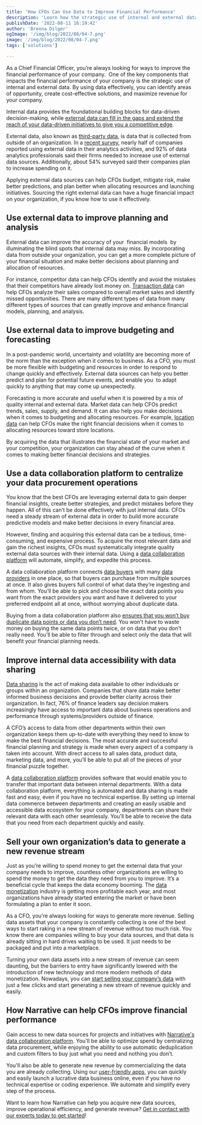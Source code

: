 ```yaml
---
title: 'How CFOs Can Use Data to Improve Financial Performance'
description: 'Learn how the strategic use of internal and external data can improve the financial performance of your company. '
publishDate: '2022-08-11 16:19:42'
author: 'Brenna Dilger'
ogImage: '/img/blog/2022/08/04-7.png'
image: '/img/blog/2022/08/04-7.png'
tags: ['solutions']

---
```

As a Chief Financial Officer, you’re always looking for ways to improve the financial performance of your company.  One of the key components that impacts the financial performance of your company is the strategic use of internal and external data. By using data effectively, you can identify areas of opportunity, create cost-effective solutions, and maximize revenue for your company.

Internal data provides the foundational building blocks for data-driven decision-making, while [external data can fill in the gaps and extend the reach of your data-driven initiatives to give you a competitive edge](https://blog.narrative.io/gain-a-competitive-edge-with-a-new-data-enrichment-strategy). 

External data, also known as [third-party data](https://blog.narrative.io/first-party-second-party-third-party-data), is data that is collected from outside of an organization. In a [recent survey](https://www2.deloitte.com/us/en/insights/focus/signals-for-strategists/smart-analytics-with-external-data.html), nearly half of companies reported using external data in their analytics activities, and 92% of data analytics professionals said their firms needed to increase use of external data sources. Additionally, about 54% surveyed said their companies plan to increase spending on it.

Applying external data sources can help CFOs budget, mitigate risk, make better predictions, and plan better when allocating resources and launching initiatives. Sourcing the right external data can have a huge financial impact on your organization, if you know how to use it effectively.

Use external data to improve planning and analysis
--------------------------------------------------

External data can improve the accuracy of your  financial models  by illuminating the blind spots that internal data may miss. By incorporating data from outside your organization, you can get a more complete picture of your financial situation and make better decisions about planning and allocation of resources.

For instance, competitor data can help CFOs identify and avoid the mistakes that their competitors have already lost money on. [Transaction data](https://www.narrative.io/data-types/purchase-transaction-data) can help CFOs analyze their sales compared to overall market sales and identify missed opportunities. There are many different types of data from many different types of sources that can greatly improve and enhance financial models, planning, and analysis. 

Use external data to improve budgeting and forecasting 
-------------------------------------------------------

In a post-pandemic world, uncertainty and volatility are becoming more of the norm than the exception when it comes to business. As a CFO, you must be more flexible with budgeting and resources in order to respond to change quickly and effectively. External data sources can help you better predict and plan for potential future events, and enable you  to adapt quickly to anything that may come up unexpectedly. 

Forecasting is more accurate and useful when it is powered by a mix of quality internal and external data. Market data can help CFOs predict trends, sales, supply, and demand. It can also help you make decisions when it comes to budgeting and allocating resources. For example, [location data](https://blog.narrative.io/the-complete-guide-to-location-data) can help CFOs make the right financial decisions when it comes to allocating resources toward store locations. 

By acquiring the data that illustrates the financial state of your market and your competition, your organization can stay ahead of the curve when it comes to making better financial decisions and strategies. 

Use a data collaboration platform to centralize your data procurement operations 
---------------------------------------------------------------------------------

You know that the best CFOs are leveraging external data to gain deeper financial insights, create better strategies, and predict mistakes before they happen. All of this can’t be done effectively with just internal data. CFOs need a steady stream of external data in order to build more accurate predictive models and make better decisions in every financial area. 

However, finding and acquiring this external data can be a tedious, time-consuming, and expensive process. To acquire the most relevant data and gain the richest insights, CFOs must systematically integrate quality external data sources with their internal data. Using a [data collaboration platform](https://www.narrative.io/) will automate, simplify, and expedite this process. 

A data collaboration platform connects [data buyers](https://www.narrative.io/acquire) with many [data providers](https://www.narrative.io/distribute) in one place, so that buyers can purchase from multiple sources at once. It also gives buyers full control of what data they’re ingesting and from whom. You’ll be able to pick and choose the exact data points you want from the exact providers you want and have it delivered to your preferred endpoint all at once, without worrying about duplicate data.

Buying from a data collaboration platform also [ensures that you won’t buy duplicate data points or data you don’t need](https://www.narrative.io/customers/global-food-beverage-company). You won’t have to waste money on buying the same data points twice, or on data that you don’t really need. You’ll be able to filter through and select only the data that will benefit your financial planning needs. 

Improve internal data accessibility with data sharing 
------------------------------------------------------

[Data sharing](https://blog.narrative.io/what-is-data-sharing) is the act of making data available to other individuals or groups within an organization. Companies that share data make better informed business decisions and provide better clarity across their organization. In fact, 76% of finance leaders say decision makers increasingly have access to important data about business operations and performance through systems/providers outside of finance. 

A CFO’s access to data from other departments within their own organization keeps them up-to-date with everything they need to know to make the best financial decisions. The most accurate and successful financial planning and strategy is made when every aspect of a company is taken into account. With direct access to all sales data, product data, marketing data, and more, you’ll be able to put all of the pieces of your financial puzzle together.  

A [data collaboration platform](/faq/what-is-data-collaboration) provides software that would enable you to transfer that important data between internal departments. With a data collaboration platform, everything is automated and data sharing is made fast and easy, even if you have no technical expertise. By setting up internal data commerce between departments and creating an easily usable and accessible data ecosystem for your company, departments can share their relevant data with each other seamlessly. You’ll be able to receive the data that you need from each department quickly and easily. 

Sell your own organization’s data to generate a new revenue stream
------------------------------------------------------------------

Just as you’re willing to spend money to get the external data that your company needs to improve, countless other organizations are willing to spend the money to get the data they need from you to improve. It’s a beneficial cycle that keeps the data economy booming. The [data monetization](https://www.narrative.io/distribute) industry is getting more profitable each year, and most organizations have already started entering the market or have been formulating a plan to enter it soon. 

As a CFO, you’re always looking for ways to generate more revenue. Selling data assets that your company is constantly collecting is one of the best ways to start raking in a new stream of revenue without too much risk. You know there are companies willing to buy your data sources, and that data is already sitting in hard drives waiting to be used. It just needs to be packaged and put into a marketplace.

Turning your own data assets into a new stream of revenue can seem daunting, but the barriers to entry have significantly lowered with the introduction of new technology and more modern methods of data monetization. Nowadays, you can [start selling your company’s data](https://blog.narrative.io/how-to-start-selling-your-data) with just a few clicks and start generating a new stream of revenue quickly and easily. 

How Narrative can help CFOs improve financial performance 
----------------------------------------------------------

Gain access to new data sources for projects and initiatives with [Narrative's data collaboration platform](/faq/what-is-data-collaboration). You'll be able to optimize spend by centralizing data procurement, while enjoying the ability to use automatic deduplication and custom filters to buy just what you need and nothing you don’t.

You'll also be able to generate new revenue by commercializing the data you are already collecting. Using our [user-friendly apps](https://www.narrative.io/data-shops), you can quickly and easily launch a lucrative data business online, even if you have no technical expertise or coding experience. We automate and simplify every step of the process. 

Want to learn how Narrative can help you acquire new data sources, improve operational efficiency, and generate revenue? [Get in contact with our experts today to get started](https://www.narrative.io/demo)!
